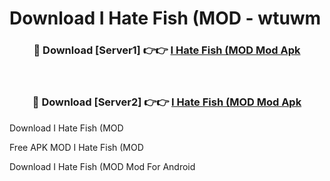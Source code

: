 # Download I Hate Fish (MOD - wtuwm



<div align="center">
<h3>🔴 Download [Server1] 👉👉 <a href="https://momento.my/?title=I_Hate_Fish_(MOD">I Hate Fish (MOD Mod Apk</a></h3><br>

<h3>🔴 Download [Server2] 👉👉 <a href="https://momento.my/?title=I_Hate_Fish_(MOD">I Hate Fish (MOD Mod Apk</a></h3>
</div>



Download I Hate Fish (MOD 

Free APK MOD I Hate Fish (MOD 

Download I Hate Fish (MOD Mod For Android
